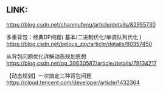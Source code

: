## LINK:  
https://blog.csdn.net/chanmufeng/article/details/82955730  

多重背包：经典DP问题( 基本/二进制优化/单调队列优化 )
https://blog.csdn.net/belous_zxy/article/details/80357450

从背包问题优化详解动态规划思想
https://blog.csdn.net/qq_39630587/article/details/79134217

【动态规划】一次搞定三种背包问题
https://cloud.tencent.com/developer/article/1432364